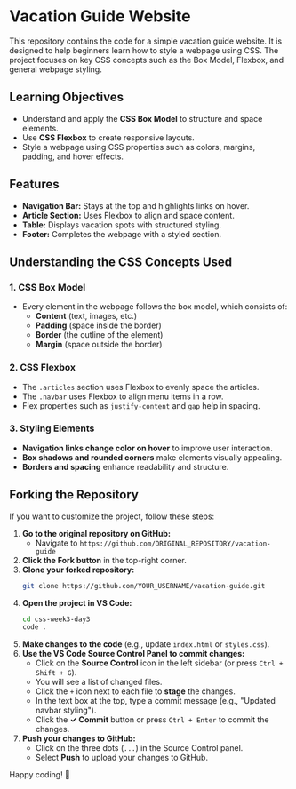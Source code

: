 # Vacation Guide Website

This repository contains the code for a simple vacation guide website. It is designed to help beginners learn how to style a webpage using CSS. The project focuses on key CSS concepts such as the Box Model, Flexbox, and general webpage styling.

## Learning Objectives
- Understand and apply the **CSS Box Model** to structure and space elements.
- Use **CSS Flexbox** to create responsive layouts.
- Style a webpage using CSS properties such as colors, margins, padding, and hover effects.

## Features
- **Navigation Bar:** Stays at the top and highlights links on hover.
- **Article Section:** Uses Flexbox to align and space content.
- **Table:** Displays vacation spots with structured styling.
- **Footer:** Completes the webpage with a styled section.

## Understanding the CSS Concepts Used
### 1. CSS Box Model
- Every element in the webpage follows the box model, which consists of:
  - **Content** (text, images, etc.)
  - **Padding** (space inside the border)
  - **Border** (the outline of the element)
  - **Margin** (space outside the border)

### 2. CSS Flexbox
- The `.articles` section uses Flexbox to evenly space the articles.
- The `.navbar` uses Flexbox to align menu items in a row.
- Flex properties such as `justify-content` and `gap` help in spacing.

### 3. Styling Elements
- **Navigation links change color on hover** to improve user interaction.
- **Box shadows and rounded corners** make elements visually appealing.
- **Borders and spacing** enhance readability and structure.

## Forking the Repository
If you want to customize the project, follow these steps:

1. **Go to the original repository on GitHub:**
   - Navigate to `https://github.com/ORIGINAL_REPOSITORY/vacation-guide`
2. **Click the Fork button** in the top-right corner.
3. **Clone your forked repository:**
   ```sh
   git clone https://github.com/YOUR_USERNAME/vacation-guide.git
   ```
4. **Open the project in VS Code:**
   ```sh
   cd css-week3-day3
   code .
   ```
5. **Make changes to the code** (e.g., update `index.html` or `styles.css`).
6. **Use the VS Code Source Control Panel to commit changes:**
   - Click on the **Source Control** icon in the left sidebar (or press `Ctrl + Shift + G`).
   - You will see a list of changed files.
   - Click the `+` icon next to each file to **stage** the changes.
   - In the text box at the top, type a commit message (e.g., "Updated navbar styling").
   - Click the **✓ Commit** button or press `Ctrl + Enter` to commit the changes.
7. **Push your changes to GitHub:**
   - Click on the three dots (`...`) in the Source Control panel.
   - Select **Push** to upload your changes to GitHub.

Happy coding! 🚀

